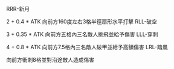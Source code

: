 RRR-新月

  2 + 0.4 * ATK
  向前方160度左右3格半徑扇形水平打擊
RLL-破空

  3 + 0.35 * ATK
  向前方五格內三名敵人挑飛並給予傷害
LLL-穿刺

  4 + 0.8 * ATK
  向前方7.5格內三名敵人破甲並給予高額傷害
LRL-踏風

  向前方衝刺8格並對沿途敵人造成傷害
